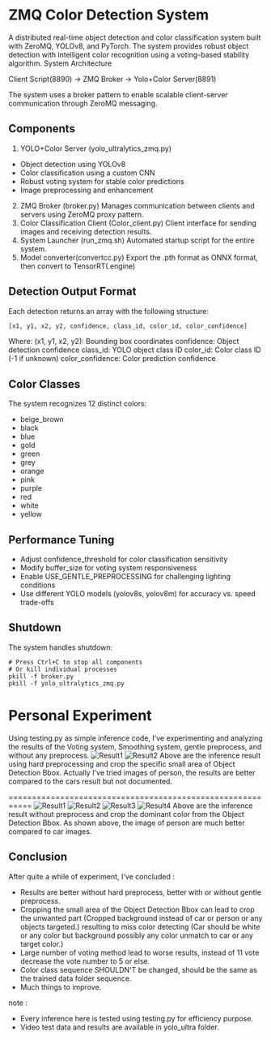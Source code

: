 # ZMQ Color Detection System
A distributed real-time object detection and color classification system built with ZeroMQ, YOLOv8, and PyTorch. The system provides robust object detection with intelligent color recognition using a voting-based stability algorithm.
System Architecture

Client Script(8890) -> ZMQ Broker -> Yolo+Color Server(8891)

The system uses a broker pattern to enable scalable client-server communication through ZeroMQ messaging.

## Components
1. YOLO+Color Server (yolo_ultralytics_zmq.py)

* Object detection using YOLOv8
* Color classification using a custom CNN
* Robust voting system for stable color predictions
* Image preprocessing and enhancement

2. ZMQ Broker (broker.py)
Manages communication between clients and servers using ZeroMQ proxy pattern.
3. Color Classification Client (Color_client.py)
Client interface for sending images and receiving detection results.
4. System Launcher (run_zmq.sh)
Automated startup script for the entire system.
5. Model converter(convertcc.py)
Export the .pth format as ONNX format, then convert to TensorRT(.engine)

## Detection Output Format
Each detection returns an array with the following structure:
```python
[x1, y1, x2, y2, confidence, class_id, color_id, color_confidence]
```
Where:
(x1, y1, x2, y2): Bounding box coordinates
confidence: Object detection confidence
class_id: YOLO object class ID
color_id: Color class ID (-1 if unknown)
color_confidence: Color prediction confidence

## Color Classes
The system recognizes 12 distinct colors:

* beige_brown
* black
* blue
* gold
* green
* grey
* orange
* pink
* purple
* red
* white
* yellow

## Performance Tuning
* Adjust confidence_threshold for color classification sensitivity
* Modify buffer_size for voting system responsiveness
* Enable USE_GENTLE_PREPROCESSING for challenging lighting conditions
* Use different YOLO models (yolov8s, yolov8m) for accuracy vs. speed trade-offs

## Shutdown
The system handles shutdown:
```python=
# Press Ctrl+C to stop all components
# Or kill individual processes
pkill -f broker.py
pkill -f yolo_ultralytics_zmq.py
```
# Personal Experiment
Using testing.py as simple inference code, I've experimenting and analyzing the results of the Voting system, Smoothing system, gentle preprocess, and without any preprocess.
![Result1](images/Screenshot_2025-05-27_020504.png)
![Result2](images/Screenshot_2025-05-27_155400.png)
Above are the inference result using hard preprocessing and crop the specific small area of Object Detection Bbox.
Actually I've tried images of person, the results are better compared to the cars result but not documented.

===========================================================
![Result1](images/Screenshot_2025-05-27_224545.png)
![Result2](images/Screenshot_2025-05-27_225514.png)
![Result3](images/Screenshot_2025-05-27_224646.png)
![Result4](images/Screenshot_2025-05-27_225739.png)
Above are the inference result without preprocess and crop the dominant color from the Object Detection Bbox. As shown above, the image of person are much better compared to car images.

## Conclusion
After quite a while of experiment, I've concluded :
* Results are better without hard preprocess, better with or without gentle preprocess.
* Cropping the small area of the Object Detection Bbox can lead to crop the unwanted part (Cropped background instead of car or person or any objects targeted.) resulting to miss color detecting (Car should be white or any color but background possibly any color unmatch to car or any target color.)
* Large number of voting method lead to worse results, instead of 11 vote decrease the vote number to 5 or else.
* Color class sequence SHOULDN'T be changed, should be the same as the trained data folder sequence.
* Much things to improve.

note : 
- Every inference here is tested using testing.py for efficiency purpose.
- Video test data and results are available in yolo_ultra folder.


